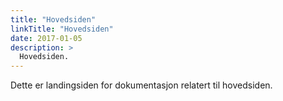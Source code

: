 ```yaml
---
title: "Hovedsiden"
linkTitle: "Hovedsiden"
date: 2017-01-05
description: >
  Hovedsiden.
---
```


Dette er landingsiden for dokumentasjon relatert til hovedsiden.
